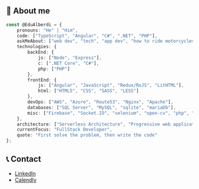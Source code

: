 ## :raising_hand: About me
```typescript
const @EduAlberdi = {
    pronouns: "He" | "Him",
    code: ["TypeScript", "Angular", "C#", ".NET", "PHP"],
    askMeAbout: ["web dev", "tech", "app dev", "how to ride motorcycles"],
    technologies: {
        backEnd: {
            js: ["Node", "Express"],
            c: [".NET Core", "C#"],
            php: ["PHP"]
        },
        frontEnd: {
            js: ["Angular", "JavaScript", "Redux/RxJS", "LitHTML"],
            html: ["HTML5", "CSS", "SASS", "LESS"]
        },
        devOps: ["AWS", "Azure", "Route53", "Nginx", "Apache"],
        databases: ["SQL Server", "MySQL", "sqlite", "mariaDb"],
        misc: ["Firebase", "Socket.IO", "selenium", "open-cv", "php", "SuiteApp"]
    },
    architecture: ["Serverless Architecture", "Progressive web applications", "Single page applications"],
    currentFocus: "FullStack Developer",
    quote: "First solve the problem, then write the code"
};
```


## :telephone_receiver: Contact
- [LinkedIn](https://www.linkedin.com/in/eduard-alberdi/)
- [Calendly](https://calendly.com/edu-alberdi/letstalk)

<!---
EduAlberdi/EduAlberdi is a ✨ special ✨ repository because its `README.md` (this file) appears on your GitHub profile.
You can click the Preview link to take a look at your changes.
--->
